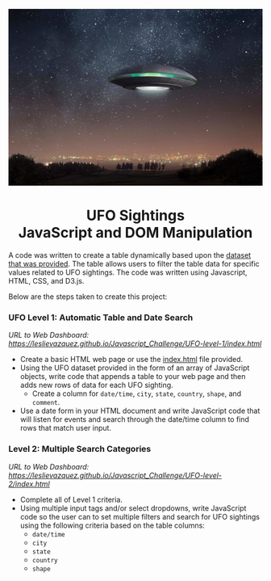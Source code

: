 <p align="center">
  <img width=800" height="350" src="https://github.com/leslievazquez/Javascript_Challenge/blob/main/Resources/UFO%20in%20Burton.jpg">
</p>

<h1 align ="center"><span>UFO Sightings<br/>JavaScript and DOM Manipulation</span></h1>

A code was written to create a table dynamically based upon the [dataset that was provided](https://github.com/leslievazquez/Javascript_Challenge/tree/main/Resources/StarterCode). The table allows users to filter the table data for specific values related to UFO sightings. The code was written using Javascript, HTML, CSS, and D3.js. 

Below are the steps taken to create this project:

### UFO Level 1: Automatic Table and Date Search 

*URL to Web Dashboard: https://leslievazquez.github.io/Javascript_Challenge/UFO-level-1/index.html*

- Create a basic HTML web page or use the [index.html](https://github.com/leslievazquez/Javascript_Challenge/tree/main/Resources/StarterCode/index.html) file provided.
- Using the UFO dataset provided in the form of an array of JavaScript objects, write code that appends a table to your web page and then adds new rows of data for each UFO sighting.
  - Create a column for `date/time`, `city`, `state`, `country`, `shape`, and `comment`.
- Use a date form in your HTML document and write JavaScript code that will listen for events and search through the date/time column to find rows that match user input.

### Level 2: Multiple Search Categories 

*URL to Web Dashboard: https://leslievazquez.github.io/Javascript_Challenge/UFO-level-2/index.html*

- Complete all of Level 1 criteria.
- Using multiple input tags and/or select dropdowns, write JavaScript code so the user can to set multiple filters and search for UFO sightings using the following criteria based on the table columns:
  - `date/time`
  - `city`
  - `state`
  - `country`
  - `shape`
